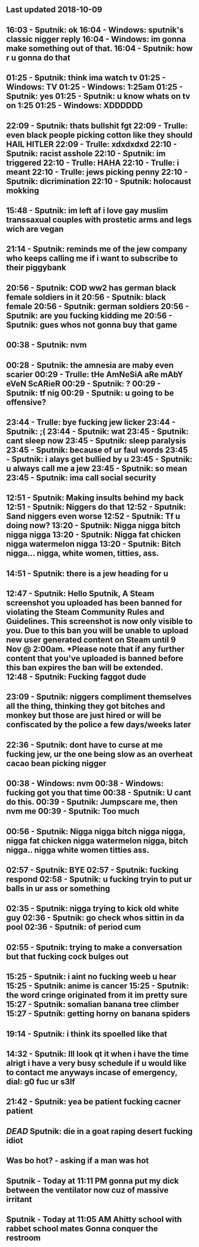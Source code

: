 Last updated 2018-10-09
--------------------------------------------------------------------------------------------------------------
16:03 - Sputnik: ok
16:04 - Windows: sputnik's classic nigger reply
16:04 - Windows: im gonna make something out of that.
16:04 - Sputnik: how r u gonna do that
---------------------------------------------------------------------------------------------------------------
01:25 - Sputnik: think ima watch tv
01:25 - Windows: TV
01:25 - Windows: 1:25am
01:25 - Sputnik: yes
01:25 - Sputnik: u know whats on tv on 1:25
01:25 - Windows: XDDDDDD
---------------------------------------------------------------------------------------------------------------
22:09 - Sputnik: thats bullshit fgt
22:09 - Trulle: even black people picking cotton like they should HAIL HITLER
22:09 - Trulle: xdxdxdxd
22:10 - Sputnik: racist asshole
22:10 - Sputnik: im triggered
22:10 - Trulle: HAHA
22:10 - Trulle: i meant
22:10 - Trulle: jews picking penny
22:10 - Sputnik: dicrimination
22:10 - Sputnik: holocaust mokking
---------------------------------------------------------------------------------------------------------------
15:48 - Sputnik: im left af i love gay muslim transsaxual couples with prostetic arms and legs wich are vegan
---------------------------------------------------------------------------------------------------------------
21:14 - Sputnik: reminds me of the jew company who keeps calling me if i want to subscribe to their piggybank
---------------------------------------------------------------------------------------------------------------
20:56 - Sputnik: COD ww2 has german black female soldiers in it
20:56 - Sputnik: black female
20:56 - Sputnik: german soldiers
20:56 - Sputnik: are you fucking kidding me
20:56 - Sputnik: gues whos not gonna buy that game
---------------------------------------------------------------------------------------------------------------
00:38 - Sputnik: nvm
---------------------------------------------------------------------------------------------------------------
00:28 - Sputnik: the amnesia are maby even scarier
00:29 - Trulle: tHe AmNeSiA aRe mAbY eVeN ScARieR
00:29 - Sputnik: ?
00:29 - Sputnik: tf nig
00:29 - Sputnik: u going to be offensive?
---------------------------------------------------------------------------------------------------------------
23:44 - Trulle: bye fucking jew licker
23:44 - Sputnik: ;(
23:44 - Sputnik: wat
23:45 - Sputnik: cant sleep now
23:45 - Sputnik: sleep paralysis
23:45 - Sputnik: because of ur faul words
23:45 - Sputnik: i alays get bullied by u
23:45 - Sputnik: u always call me a jew
23:45 - Sputnik: so mean
23:45 - Sputnik: ima call social security
---------------------------------------------------------------------------------------------------------------
12:51 - Sputnik: Making insults behind my back
12:51 - Sputnik: Niggers do that
12:52 - Sputnik: Sand niggers even worse
12:52 - Sputnik: Tf u doing now?
13:20 - Sputnik: Nigga nigga bitch nigga nigga
13:20 - Sputnik: Nigga fat chicken nigga watermelon nigga
13:20 - Sputnik: Bitch nigga... nigga, white women, titties, ass.
---------------------------------------------------------------------------------------------------------------
14:51 - Sputnik: there is a jew heading for u
---------------------------------------------------------------------------------------------------------------
12:47 - Sputnik: Hello Sputnik, A Steam screenshot you uploaded has been banned for violating the 
Steam Community Rules and Guidelines. This screenshot is now only visible to you. 
Due to this ban you will be unable to upload new user generated content on Steam until 9 Nov @ 2:00am. 
*Please note that if any further content that you've uploaded is banned before this ban expires the ban will be extended.
‍    
12:48 - Sputnik: Fucking faggot dude
---------------------------------------------------------------------------------------------------------------
23:09 - Sputnik: niggers compliment themselves all the thing, thinking they got bitches and monkey but those 
are just hired or will be confiscated by the police a few days/weeks later
---------------------------------------------------------------------------------------------------------------
22:36 - Sputnik: dont have to curse at me fucking jew, ur the one being slow as an overheat cacao bean picking nigger
---------------------------------------------------------------------------------------------------------------
00:38 - Windows: nvm
00:38 - Windows: fucking got you that time
00:38 - Sputnik: U cant do this.
00:39 - Sputnik: Jumpscare me, then nvm me
00:39 - Sputnik: Too much
---------------------------------------------------------------------------------------------------------------
00:56 - Sputnik: Nigga nigga bitch nigga nigga, nigga fat chicken nigga watermelon nigga, bitch nigga.. nigga white women titties ass.
---------------------------------------------------------------------------------------------------------------
02:57 - Sputnik: BYE
02:57 - Sputnik: fucking respond
02:58 - Sputnik: u fucking tryin to put ur balls in ur ass or something
---------------------------------------------------------------------------------------------------------------
02:35 - Sputnik: nigga trying to kick old white guy
02:36 - Sputnik: go check whos sittin in da pool
02:36 - Sputnik: of period cum
---------------------------------------------------------------------------------------------------------------
02:55 - Sputnik: trying to make a conversation but that fucking cock bulges out
---------------------------------------------------------------------------------------------------------------
15:25 - Sputnik: i aint no fucking weeb u hear
15:25 - Sputnik: anime is cancer
15:25 - Sputnik: the word cringe originated from it im pretty sure
15:27 - Sputnik: somalian banana tree climber
15:27 - Sputnik: getting horny on banana spiders
---------------------------------------------------------------------------------------------------------------
19:14 - Sputnik: i think its spoelled like that
---------------------------------------------------------------------------------------------------------------
14:32 - Sputnik: Ill look qt it when i have the time alrigt i have a very busy schedule
if u would like to contact me anyways incase of emergency, dial: g0 fuc ur s3lf
---------------------------------------------------------------------------------------------------------------
21:42 - Sputnik: yea be patient fucking cacner patient
---------------------------------------------------------------------------------------------------------------
*DEAD* Sputnik: die in a goat raping desert fucking idiot
---------------------------------------------------------------------------------------------------------------
Was bo hot? - asking if a man was hot
---------------------------------------------------------------------------------------------------------------
Sputnik - Today at 11:11 PM
gonna put my dick between the ventilator now cuz of massive irritant
---------------------------------------------------------------------------------------------------------------
Sputnik - Today at 11:05 AM
Ahitty school with rabbet school mates
Gonna conquer the restroom
---------------------------------------------------------------------------------------------------------------
